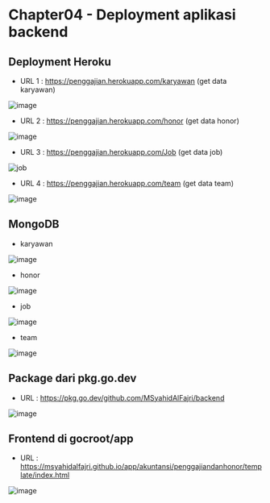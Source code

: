 # Chapter04 - Deployment aplikasi backend

## Deployment Heroku

- URL 1 : https://penggajian.herokuapp.com/karyawan (get data karyawan)

![image](https://user-images.githubusercontent.com/125241863/227730221-66774e05-9228-4d6f-957c-a6fe148b1254.png)

- URL 2 : https://penggajian.herokuapp.com/honor (get data honor)

![image](https://user-images.githubusercontent.com/125241863/227730335-8bdc88ea-0e5a-4e8e-80fc-69333d034696.png)

- URL 3 : https://penggajian.herokuapp.com/Job (get data job)

![job](https://user-images.githubusercontent.com/125241863/227729604-2ef515ba-b378-44f0-9d90-5a878d105eb5.jpg)

- URL 4 : https://penggajian.herokuapp.com/team (get data team)

![image](https://user-images.githubusercontent.com/125241863/227731035-eafb8c95-6c3c-40b3-bbf5-81ac06851e21.png)

## MongoDB

- karyawan

![image](https://user-images.githubusercontent.com/125241863/227730813-e3a939b3-ada0-42d3-8a19-11660dd71096.png)

- honor

![image](https://user-images.githubusercontent.com/125241863/227730839-6cfc7e91-3c9a-4c9c-b8b6-bd69af825f43.png)

- job

![image](https://user-images.githubusercontent.com/125241863/227730899-f05532b4-7044-4157-ba6a-ee6c35e2631c.png)

- team

![image](https://user-images.githubusercontent.com/125241863/227730927-2883d281-9d28-47cd-96ac-fbb8fe8138f5.png)

## Package dari pkg.go.dev

- URL : https://pkg.go.dev/github.com/MSyahidAlFajri/backend

![image](https://user-images.githubusercontent.com/125241863/227730714-a91580af-e840-4b69-9ab3-dcf5ef597c82.png)

## Frontend di gocroot/app

- URL : https://msyahidalfajri.github.io/app/akuntansi/penggajiandanhonor/template/index.html

![image](https://user-images.githubusercontent.com/125241863/227730733-f8790d5c-b32a-4b5a-af1d-ad5dda60a971.png)